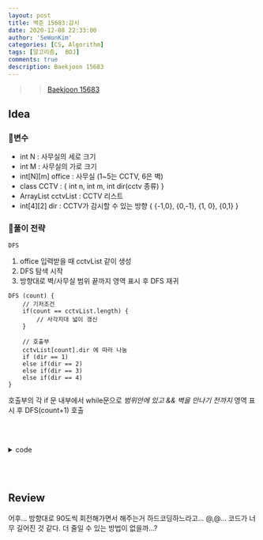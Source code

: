 ```yaml
---
layout: post
title: 백준 15683:감시
date: 2020-12-08 22:33:00
author: 'SeWonKim'
categories: [CS, Algorithm]
tags: [알고리즘,  BOJ]
comments: true
description: Baekjoon 15683
---
```


> > [Baekjoon 15683](https://www.acmicpc.net/problem/15683)

## Idea

### 🥚변수

- int N : 사무실의 세로 크기
- int M : 사무실의 가로 크기
- int[N][m] office : 사무실 (1~5는 CCTV, 6은 벽)
- class CCTV : { int n, int m, int dir(cctv 종류) }
- ArrayList<CCTV> cctvList : CCTV 리스트
- int[4][2] dir : CCTV가 감시할 수 있는 방향 { {-1,0}, {0,-1}, {1, 0}, {0,1} }

### 🍳풀이 전략

`DFS`

1. office 입력받을 때 cctvList 같이 생성
2. DFS 탐색 시작
3. 방향대로 벽/사무실 범위 끝까지 영역 표시 후 DFS 재귀

```
DFS (count) {
    // 기저조건
    if(count == cctvList.length) {
        // 사각지대 넓이 갱신
    }

    // 호출부
    cctvList[count].dir 에 따라 나눔
    if (dir == 1)
    else if(dir == 2)
    else if(dir == 3)
    else if(dir == 4)
}
```

호출부의 각 if 문 내부에서 while문으로 _범위안에 있고 && 벽을 만나기 전까지_ 영역 표시 후 DFS(count+1) 호출

&nbsp;  
&nbsp;

<details>
<summary>code</summary>
<div markdown="1">

```java
public class Main {

	public static class CCTV {
		int n, m, dir;

		public CCTV(int n, int m, int dir) {
			this.n = n;
			this.m = m;
			this.dir = dir;
		}
	}

	static int N, M, answer;
	static int[][] office;
	static ArrayList<CCTV> cctvList;
	static int[][] dir = { {-1,0}, {0,-1}, {1, 0}, {0,1} };	// 상 좌 하 우
	public static void main(String[] args) throws Exception {
		BufferedReader br = new BufferedReader(new InputStreamReader(System.in));
		StringTokenizer st = new StringTokenizer(br.readLine(), " ");

		N = Integer.parseInt(st.nextToken());
		M = Integer.parseInt(st.nextToken());
		office = new int[N][M];
		cctvList = new ArrayList<CCTV>();

		for (int i = 0; i < N; i++) {
			st = new StringTokenizer(br.readLine(), " ");
			for (int j = 0; j < M; j++) {
				office[i][j] = Integer.parseInt(st.nextToken());
				if(office[i][j] >= 1 && office[i][j] <= 5) {
					cctvList.add(new CCTV(i, j, office[i][j]));
				}
			}
		}

		answer = Integer.MAX_VALUE;
		boolean[][] check = new boolean[N][M];
		dfs(0, check);

		System.out.println(answer);
	}

	private static void dfs(int count, boolean[][] check) {

		if(count == cctvList.size()) {
			answer = Math.min(answer, getRoom(check));
			return;
		}

		CCTV cctv = cctvList.get(count);
		boolean[][] tmpCheck = new boolean[N][M];
		copy(tmpCheck, check);
		switch(cctv.dir){
			case 1 :
				for (int k = 0; k < 4; k++) {
					int nn = cctv.n + dir[k][0];
					int nm = cctv.m + dir[k][1];
					while(nn>=0 && nn<N && nm>=0 && nm<M && office[nn][nm] != 6) {
						tmpCheck[nn][nm] = true;
						nn += dir[k][0];
						nm += dir[k][1];
					}
					dfs(count+1, tmpCheck);
					copy(tmpCheck, check);
				}
				break;
			case 2 :
				for (int k = 0; k < 2; k++) {
					int nn, nm;
					for (int l = 0; l <=2 ; l+=2) {
						nn = cctv.n + dir[k+l][0];
						nm = cctv.m + dir[k+l][1];
						while(nn>=0 && nn<N && nm>=0 && nm<M && office[nn][nm] != 6) {
							tmpCheck[nn][nm] = true;
							nn += dir[k+l][0];
							nm += dir[k+l][1];
						}
					}
					dfs(count+1, tmpCheck);
					copy(tmpCheck, check);
				}
				break;
			case 3 :
				for (int k = 0; k <4; k++) {
					int nn, nm;
					for (int l = 0; l < 2; l++) {
						nn = cctv.n + dir[(k+l)%4][0];
						nm = cctv.m + dir[(k+l)%4][1];
						while(nn>=0 && nn<N && nm>=0 && nm<M && office[nn][nm] != 6) {
							tmpCheck[nn][nm] = true;
							nn += dir[(k+l)%4][0];
							nm += dir[(k+l)%4][1];
						}
					}

					dfs(count+1, tmpCheck);
					copy(tmpCheck, check);
				}
				break;
			case 4 :
				for (int k = 0; k < 4; k++) {

					int nn, nm;
					for (int l = 0; l < 3; l++) {
						nn = cctv.n + dir[(k+l)%4][0];
						nm = cctv.m + dir[(k+l)%4][1];
						while(nn>=0 && nn<N && nm>=0 && nm<M && office[nn][nm] != 6) {
							tmpCheck[nn][nm] = true;
							nn += dir[(k+l)%4][0];
							nm += dir[(k+l)%4][1];
						}

					}
					dfs(count+1, tmpCheck);
					copy(tmpCheck, check);
				}
				break;
			case 5 :
				for (int k = 0; k < 4; k++) {
					int nn = cctv.n + dir[k][0];
					int nm = cctv.m + dir[k][1];

					while(nn>=0 && nn<N && nm>=0 && nm<M && office[nn][nm] != 6) {
						tmpCheck[nn][nm] = true;
						nn += dir[k][0];
						nm += dir[k][1];
					}
				}
				dfs(count+1, tmpCheck);
				break;
			default : break;
		}
	}

	private static void copy(boolean[][] tmpCheck, boolean[][] check) {
		for (int i = 0; i < N; i++) {
			for (int j = 0; j < M; j++) {
				tmpCheck[i][j] = check[i][j];
			}
		}
	}

	private static int getRoom(boolean[][] check) {
		int count = 0;
		for (int i = 0; i < N; i++) {
			for (int j = 0; j < M; j++) {
				if(check[i][j] == false && office[i][j] == 0)	count++;
			}
		}
		return count;
	}

}

```

</div>
</details>

&nbsp;  
&nbsp;

## Review

어후... 방향대로 90도씩 회전해가면서 해주는거 하드코딩하느라고... @,@... 코드가 너무 길어진 것 같다. 더 줄일 수 있는 방법이 없을까...?
&nbsp;  
&nbsp;
